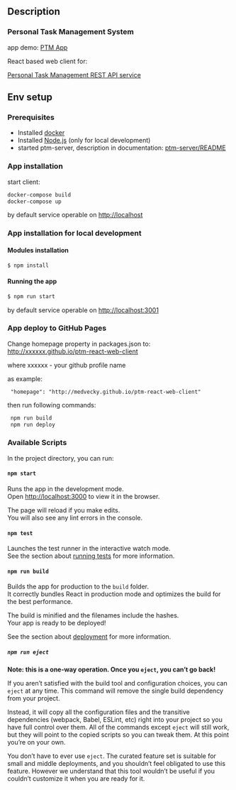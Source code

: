 ## Description
### Personal Task Management System

app demo: [PTM App](http://http://13.49.0.113/)

React based web client for: 

[Personal Task Management REST API service](https://github.com/medvecky/ptm-server)  

## Env setup

### Prerequisites

* Installed [docker](https://www.docker.com/products/docker-desktop)
* Installed [Node.js](https://nodejs.org) (only for local development)
* started ptm-server, description in documentation:
   [ptm-server/README](https://github.com/medvecky/ptm-server/blob/master/README.md)

### App installation

start client: 
  ```bash
  docker-compose build
  docker-compose up
  ```
by default service operable on 
[http://localhost](http://localhost)

### App installation for local development

#### Modules installation

```bash
$ npm install
```

#### Running the app
```bash
$ npm run start
```

by default service operable on 
[http://localhost:3001](http://localhost:3001)

### App deploy to GitHub Pages

Change homepage property in packages.json to:
 http://xxxxxx.github.io/ptm-react-web-client
 
 where xxxxxx - your github profile name
 
as example: 
 
```
 "homepage": "http://medvecky.github.io/ptm-react-web-client"
```

then run following commands: 

```bash
 npm run build 
 npm run deploy
```

### Available Scripts

In the project directory, you can run:

#### `npm start`

Runs the app in the development mode.<br />
Open [http://localhost:3000](http://localhost:3000) to view it in the browser.

The page will reload if you make edits.<br />
You will also see any lint errors in the console.

#### `npm test`

Launches the test runner in the interactive watch mode.<br />
See the section about [running tests](https://facebook.github.io/create-react-app/docs/running-tests) for more information.

#### `npm run build`

Builds the app for production to the `build` folder.<br />
It correctly bundles React in production mode and optimizes the build for the best performance.

The build is minified and the filenames include the hashes.<br />
Your app is ready to be deployed!

See the section about [deployment](https://facebook.github.io/create-react-app/docs/deployment) for more information.

##### `npm run eject`

**Note: this is a one-way operation. Once you `eject`, you can’t go back!**

If you aren’t satisfied with the build tool and configuration choices, you can `eject` at any time. This command will remove the single build dependency from your project.

Instead, it will copy all the configuration files and the transitive dependencies (webpack, Babel, ESLint, etc) right into your project so you have full control over them. All of the commands except `eject` will still work, but they will point to the copied scripts so you can tweak them. At this point you’re on your own.

You don’t have to ever use `eject`. The curated feature set is suitable for small and middle deployments, and you shouldn’t feel obligated to use this feature. However we understand that this tool wouldn’t be useful if you couldn’t customize it when you are ready for it.
